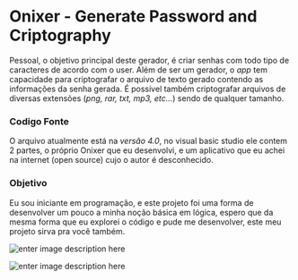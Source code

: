 # Onixer - Generate Password and Criptography

 Pessoal, o objetivo principal deste gerador, é criar senhas com todo tipo de caracteres de acordo com o user. Além de ser um gerador, o *app* tem capacidade para criptografar o arquivo de texto gerado contendo as informações da senha gerada. É possível também criptografar arquivos de diversas extensões (*png, rar, txt, mp3, etc...*) sendo de qualquer tamanho.  


### Codigo Fonte

 O arquivo atualmente está na *versão 4.0*, no visual basic studio ele contem 2 partes, o próprio Onixer que eu desenvolvi, e um aplicativo que eu achei na internet (open source) cujo o autor é desconhecido. 


### Objetivo

 Eu sou iniciante em programação, e este projeto foi uma forma de desenvolver um pouco a minha noção básica em lógica, espero que da mesma forma que eu explorei o código e pude me desenvolver, este meu projeto sirva pra você também. 
  
  ![enter image description here](https://2.bp.blogspot.com/-oQvV2rX1Rkc/WpzsUaBMxeI/AAAAAAAACiY/rekp2f8W19QdPxJ5UnXKX6wEIZaR-bOLwCLcBGAs/s1600/cc%2B%25281%2529.PNG.PNG)


![enter image description here](https://1.bp.blogspot.com/-QEQZVS2yZnU/Wpzr5JBFdkI/AAAAAAAACiU/rYga28olcXE6IbZOz2hZ0jsupvZv5ou8ACLcBGAs/s1600/cc%2B%25282%2529.PNG"foto2")



